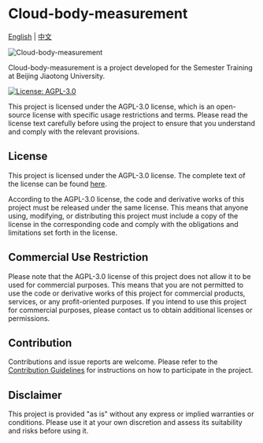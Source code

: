 # Cloud-body-measurement
[English](README.md) | [中文](README_CN.md)

![Cloud-body-measurement](README.assets/cloud-body-measurement.png)

Cloud-body-measurement is a project developed for the Semester Training at Beijing Jiaotong University.

[![License: AGPL-3.0](https://img.shields.io/badge/License-AGPL%203.0-blue.svg)](https://www.gnu.org/licenses/agpl-3.0)

This project is licensed under the AGPL-3.0 license, which is an open-source license with specific usage restrictions and terms. Please read the license text carefully before using the project to ensure that you understand and comply with the relevant provisions.

## License

This project is licensed under the AGPL-3.0 license. The complete text of the license can be found [here](https://www.gnu.org/licenses/agpl-3.0.html).

According to the AGPL-3.0 license, the code and derivative works of this project must be released under the same license. This means that anyone using, modifying, or distributing this project must include a copy of the license in the corresponding code and comply with the obligations and limitations set forth in the license.

## Commercial Use Restriction

Please note that the AGPL-3.0 license of this project does not allow it to be used for commercial purposes. This means that you are not permitted to use the code or derivative works of this project for commercial products, services, or any profit-oriented purposes. If you intend to use this project for commercial purposes, please contact us to obtain additional licenses or permissions.

## Contribution

Contributions and issue reports are welcome. Please refer to the [Contribution Guidelines](CONTRIBUTING.md) for instructions on how to participate in the project.

## Disclaimer

This project is provided "as is" without any express or implied warranties or conditions. Please use it at your own discretion and assess its suitability and risks before using it.
